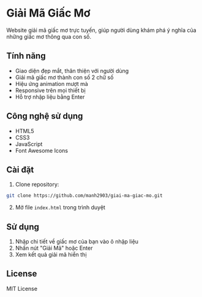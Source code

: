 # Giải Mã Giấc Mơ

Website giải mã giấc mơ trực tuyến, giúp người dùng khám phá ý nghĩa của những giấc mơ thông qua con số.

## Tính năng

- Giao diện đẹp mắt, thân thiện với người dùng
- Giải mã giấc mơ thành con số 2 chữ số
- Hiệu ứng animation mượt mà
- Responsive trên mọi thiết bị
- Hỗ trợ nhập liệu bằng Enter

## Công nghệ sử dụng

- HTML5
- CSS3
- JavaScript
- Font Awesome Icons

## Cài đặt

1. Clone repository:
```bash
git clone https://github.com/manh2903/giai-ma-giac-mo.git
```

2. Mở file `index.html` trong trình duyệt

## Sử dụng

1. Nhập chi tiết về giấc mơ của bạn vào ô nhập liệu
2. Nhấn nút "Giải Mã" hoặc Enter
3. Xem kết quả giải mã hiển thị

## License

MIT License 